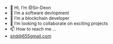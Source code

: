 - 👋 Hi, I’m @Sir-Deon
- 👀 I’m a software devlopment
- 🌱 I’m a blockchain developer
- 💞️ I’m looking to collaborate on exciting projects
- 📫 How to reach me ...
- sird@655gmail.com
<!---
Sir-Deon/Sir-Deon is a ✨ special ✨ repository because its `README.md` (this file) appears on your GitHub profile.
You can click the Preview link to take a look at your changes.
--->

